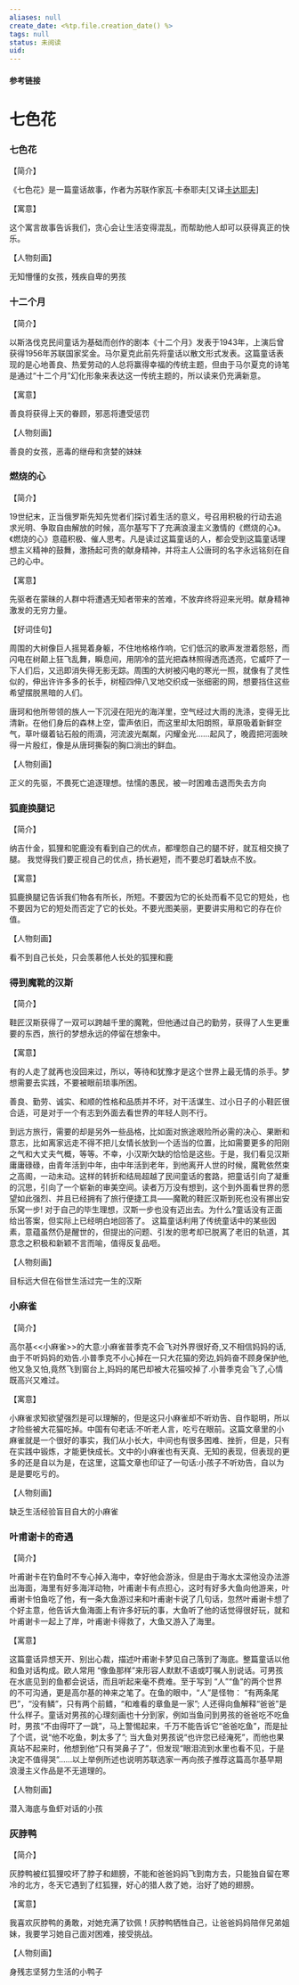 ```yaml
---
aliases: null
create_date: <%tp.file.creation_date() %>
tags: null
status: 未阅读 
uid: 
---
```



#### 参考链接

# 七色花

### 七色花

【简介】

《七色花》是一篇童话故事，作者为苏联作家瓦·卡泰耶夫[又译[卡达耶夫](https://baike.baidu.com/item/%E5%8D%A1%E8%BE%BE%E8%80%B6%E5%A4%AB/4871629)]

【寓意】

这个寓言故事告诉我们，贪心会让生活变得混乱，而帮助他人却可以获得真正的快乐。

【人物刻画】

无知懵懂的女孩，残疾自卑的男孩

### 十二个月

【简介】

以斯洛伐克民间童话为基础而创作的剧本《十二个月》发表于1943年，上演后曾获得1956年苏联国家奖金。马尔夏克此前先将童话以散文形式发表。这篇童话表现的是心地善良、热爱劳动的人总将赢得幸福的传统主题，但由于马尔夏克的诗笔是通过“十二个月”幻化形象来表达这一传统主题的，所以读来仍充满新意。

【寓意】

善良将获得上天的眷顾，邪恶将遭受惩罚

【人物刻画】

善良的女孩，恶毒的继母和贪婪的妹妹

### 燃烧的心

【简介】

19世纪末，正当俄罗斯先知先觉者们探讨着生活的意义，号召用积极的行动去追求光明、争取自由解放的时候，高尔基写下了充满浪漫主义激情的《燃烧的心》。《燃烧的心》意蕴积极、催人思考。凡是读过这篇童话的人，都会受到这篇童话理想主义精神的鼓舞，激扬起可贵的献身精神，并将主人公唐珂的名字永远铭刻在自己的心中。

【寓意】

先驱者在蒙昧的人群中将遭遇无知者带来的苦难，不放弃终将迎来光明。献身精神激发的无穷力量。

【好词佳句】

周围的大树像巨人摇晃着身躯，不住地格格作响，它们低沉的歌声发泄着怨怒，而闪电在树颠上狂飞乱舞，瞬息间，用阴冷的蓝光把森林照得透亮透亮，它威吓了一下人们后，又迅即消失得无影无踪。周围的大树被闪电的寒光一照，就像有了灵性似的，伸出许许多多的长手，树桠四伸八叉地交织成一张细密的网，想要挡住这些希望摆脱黑暗的人们。

唐珂和他所带领的族人一下沉浸在阳光的海洋里，空气经过大雨的洗涤，变得无比清新。在他们身后的森林上空，雷声依旧，而这里却太阳朗照，草原吸着新鲜空气，草叶缀着钻石般的雨滴，河流波光粼粼，闪耀金光……起风了，晚霞把河面映得一片殷红，像是从唐珂撕裂的胸口淌出的鲜血。

【人物刻画】

正义的先驱，不畏死亡追逐理想。怯懦的愚民，被一时困难击退而失去方向

### 狐鹿换腿记

【简介】

纳吉什金，狐狸和驼鹿没有看到自己的优点，都埋怨自己的腿不好，就互相交换了腿。
我觉得我们要正视自己的优点，扬长避短，而不要总盯着缺点不放。

【寓意】

狐鹿换腿记告诉我们物各有所长，所短。不要因为它的长处而看不见它的短处，也不要因为它的短处而否定了它的长处。不要光图美丽，更要讲实用和它的存在价值。

【人物刻画】

看不到自己长处，只会羡慕他人长处的狐狸和鹿

### 得到魔靴的汉斯

【简介】

鞋匠汉斯获得了一双可以跨越千里的魔靴，但他通过自己的勤劳，获得了人生更重要的东西，旅行的梦想永远的停留在想象中。

【寓意】

有的人走了就再也没回来过，所以，等待和犹豫才是这个世界上最无情的杀手。梦想需要去实践，不要被眼前琐事所困。

善良、勤劳、诚实、和顺的性格和品质并不坏，对干活谋生、过小日子的小鞋匠很合适，可是对于一个有志到外面去看世界的年轻人则不行。

到远方旅行，需要的却是另外一些品格，比如面对旅途艰险所必需的决心、果断和意志，比如离家远走不得不把儿女情长放到一个适当的位置，比如需要更多的阳刚之气和大丈夫气概，等等。不幸，小汉斯欠缺的恰恰是这些。于是，我们看见汉斯庸庸碌碌，由青年活到中年，由中年活到老年，到他离开人世的时候，魔靴依然束之高阁，一动未动。这样的转折和结局超越了民间童话的套路，把童话引向了凝重的沉思，引向了一个崭新的审美空间。读者万万没有想到，这个到外面看世界的愿望如此强烈、并且已经拥有了旅行便捷工具――魔靴的鞋匠汉斯到死也没有挪出安乐窝一步!
对于自己的毕生理想，汉斯一步也没有迈出去。为什么?童话没有正面给出答案，但实际上已经明白地回答了。
这篇童话利用了传统童话中的某些因素，意蕴虽然仍是醒世的，但提出的问题、引发的思考却已脱离了老旧的轨道，其意念之积极和新颖不言而喻，值得反复品咂。

【人物刻画】

目标远大但在俗世生活过完一生的汉斯

### 小麻雀

【简介】

高尔基<<小麻雀>>的大意:小麻雀普季克不会飞对外界很好奇,又不相信妈妈的话,由于不听妈妈的劝告.小普季克不小心掉在一只大花猫的旁边,妈妈奋不顾身保护他,他又急又怕,竟然飞到窗台上,妈妈的尾巴却被大花猫咬掉了.小普季克会飞了,心情既高兴又难过。

【寓意】

小麻雀求知欲望强烈是可以理解的，但是这只小麻雀却不听劝告、自作聪明，所以才险些被大花猫吃掉。中国有句老话:不听老人言，吃亏在眼前。这篇文章里的小麻雀就是一个很好的事实，我们从小长大，中间也有很多困难、挫折，但是，只有在实践中锻炼，才能更快成长。文中的小麻雀也有天真、无知的表现，但表现的更多的还是自以为是，在这里，这篇文章也印证了一句话:小孩子不听劝告，自以为是是要吃亏的。

【人物刻画】

缺乏生活经验盲目自大的小麻雀

### 叶甫谢卡的奇遇

【简介】

叶甫谢卡在钓鱼时不专心掉入海中，幸好他会游泳，但是由于海水太深他没办法游出海面，海里有好多海洋动物，叶甫谢卡有点担心，这时有好多大鱼向他游来，叶甫谢卡怕鱼吃了他，有一条大鱼游过来和叶甫谢卡说了几句话，忽然叶甫谢卡想了个好主意，他告诉大鱼海面上有许多好玩的事，大鱼听了他的话觉得很好玩，就和叶甫谢卡一起上了岸，叶甫谢卡得救了，大鱼又游入了海里。

【寓意】

这篇童话异想天开、别出心裁，描述叶甫谢卡梦见自己落到了海底。整篇童话以他和鱼对话构成。欧人常用 “像鱼那样”来形容人默默不语或叮嘱人别说话。可男孩在水底见到的鱼都会说话，而且听起来毫不费难。至于写到 “人”“鱼”的两个世界的不可沟通，更是高尔基的神来之笔了。在鱼的眼中，“人”是怪物： “有两条尾巴”，“没有鳞”，只有两个前鳍，“和难看的章鱼是一家”; 人还得向鱼解释“爸爸”是什么样子。童话对男孩的心理刻画也十分到家，例如当鱼问到男孩的爸爸吃不吃鱼时，男孩“不由得吓了一跳”，马上警惕起来，千万不能告诉它“爸爸吃鱼”，而是扯了个谎，说“他不吃鱼，刺太多了”; 当大鱼对男孩说“也许您已经淹死”，而他也果真站不起来时，他想到他“只有哭鼻子了”，但发现“眼泪流到水里也看不见，于是决定不值得哭”……以上举例所述也说明苏联选家一再向孩子推荐这篇高尔基早期浪漫主义作品是不无道理的。

【人物刻画】

潜入海底与鱼虾对话的小孩

### 灰脖鸭

【简介】

灰脖鸭被红狐狸咬坏了脖子和翅膀，不能和爸爸妈妈飞到南方去，只能独自留在寒冷的北方，冬天它遇到了红狐狸，好心的猎人救了她，治好了她的翅膀。

【寓意】

我喜欢灰脖鸭的勇敢，对她充满了钦佩！灰脖鸭牺牲自己，让爸爸妈妈陪伴兄弟姐妹，我要学习她自己面对困难，接受挑战。

【人物刻画】

身残志坚努力生活的小鸭子